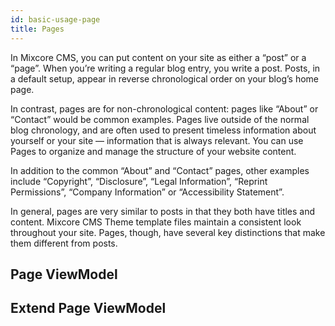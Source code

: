 ```yaml
---
id: basic-usage-page
title: Pages
---
```

In Mixcore CMS, you can put content on your site as either a “post” or a “page”. When you’re writing a regular blog entry, you write a post. Posts, in a default setup, appear in reverse chronological order on your blog’s home page.

In contrast, pages are for non-chronological content: pages like “About” or “Contact” would be common examples. Pages live outside of the normal blog chronology, and are often used to present timeless information about yourself or your site — information that is always relevant. You can use Pages to organize and manage the structure of your website content.

In addition to the common “About” and “Contact” pages, other examples include “Copyright”, “Disclosure”, “Legal Information”, “Reprint Permissions”, “Company Information” or “Accessibility Statement”.

In general, pages are very similar to posts in that they both have titles and content. Mixcore CMS Theme template files maintain a consistent look throughout your site. Pages, though, have several key distinctions that make them different from posts.

## Page ViewModel

## Extend Page ViewModel